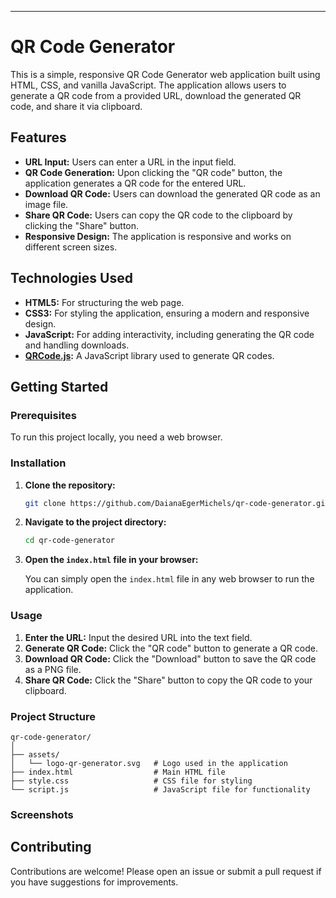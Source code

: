 
---

# QR Code Generator

This is a simple, responsive QR Code Generator web application built using HTML, CSS, and vanilla JavaScript. The application allows users to generate a QR code from a provided URL, download the generated QR code, and share it via clipboard.

## Features

- **URL Input:** Users can enter a URL in the input field.
- **QR Code Generation:** Upon clicking the "QR code" button, the application generates a QR code for the entered URL.
- **Download QR Code:** Users can download the generated QR code as an image file.
- **Share QR Code:** Users can copy the QR code to the clipboard by clicking the "Share" button.
- **Responsive Design:** The application is responsive and works on different screen sizes.

## Technologies Used

- **HTML5:** For structuring the web page.
- **CSS3:** For styling the application, ensuring a modern and responsive design.
- **JavaScript:** For adding interactivity, including generating the QR code and handling downloads.
- **[QRCode.js](https://davidshimjs.github.io/qrcodejs/):** A JavaScript library used to generate QR codes.

## Getting Started

### Prerequisites

To run this project locally, you need a web browser.

### Installation

1. **Clone the repository:**

   ```bash
   git clone https://github.com/DaianaEgerMichels/qr-code-generator.git
   ```

2. **Navigate to the project directory:**

   ```bash
   cd qr-code-generator
   ```

3. **Open the `index.html` file in your browser:**

   You can simply open the `index.html` file in any web browser to run the application.


### Usage

1. **Enter the URL:** Input the desired URL into the text field.
2. **Generate QR Code:** Click the "QR code" button to generate a QR code.
3. **Download QR Code:** Click the "Download" button to save the QR code as a PNG file.
4. **Share QR Code:** Click the "Share" button to copy the QR code to your clipboard.

### Project Structure

```
qr-code-generator/
│
├── assets/
│   └── logo-qr-generator.svg   # Logo used in the application
├── index.html                  # Main HTML file
├── style.css                   # CSS file for styling
└── script.js                   # JavaScript file for functionality
```

### Screenshots



## Contributing

Contributions are welcome! Please open an issue or submit a pull request if you have suggestions for improvements.
